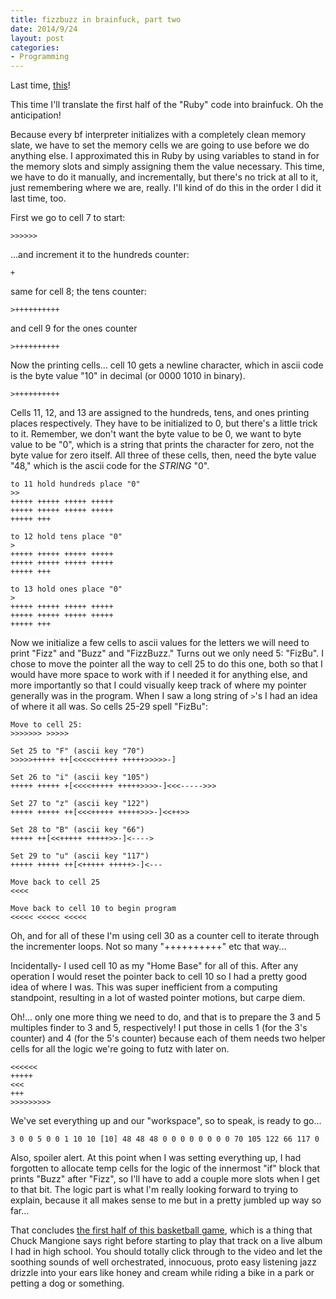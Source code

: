 ```yaml
---
title: fizzbuzz in brainfuck, part two
date: 2014/9/24
layout: post
categories:
- Programming
---
```


Last time, <a title="fizzbuzz in brainfuck, part one" href="/2013/09/fizzbuzz-in-brainfuck-part-one.html">this</a>!

This time I'll translate the first half of the "Ruby" code into brainfuck. Oh the anticipation!

Because every bf interpreter initializes with a completely clean memory slate, we have to set the memory cells we are going to use before we do anything else. I approximated this in Ruby by using variables to stand in for the memory slots and simply assigning them the value necessary. This time, we have to do it manually, and incrementally, but there's no trick at all to it, just remembering where we are, really. I'll kind of do this in the order I did it last time, too.

First we go to cell 7 to start:

```
>>>>>>
```

...and increment it to the hundreds counter:

```
+
```

same for cell 8; the tens counter:

```
>++++++++++
```

and cell 9 for the ones counter

```
>++++++++++
```

Now the printing cells... cell 10 gets a newline character, which in ascii code is the byte value "10" in decimal (or 0000 1010 in binary).

```
>++++++++++
```

Cells 11, 12, and 13 are assigned to the hundreds, tens, and ones printing places respectively. They have to be initialized to 0, but there's a little trick to it. Remember, we don't want the byte value to be 0, we want to byte value to be "0", which is a string that prints the character for zero, not the byte value for zero itself. All three of these cells, then, need the byte value "48," which is the ascii code for the _STRING_ "0".

```
to 11 hold hundreds place "0"
>>
+++++ +++++ +++++ +++++
+++++ +++++ +++++ +++++
+++++ +++

to 12 hold tens place "0"
>
+++++ +++++ +++++ +++++
+++++ +++++ +++++ +++++
+++++ +++

to 13 hold ones place "0"
>
+++++ +++++ +++++ +++++
+++++ +++++ +++++ +++++
+++++ +++
```

Now we initialize a few cells to ascii values for the letters we will need to print "Fizz" and "Buzz" and "FizzBuzz." Turns out we only need 5: "FizBu". I chose to move the pointer all the way to cell 25 to do this one, both so that I would have more space to work with if I needed it for anything else, and more importantly so that I could visually keep track of where my pointer generally was in the program. When I saw a long string of `>`'s I had an idea of where it all was. So cells 25-29 spell "FizBu":


```
Move to cell 25:
>>>>>>> >>>>>

Set 25 to "F" (ascii key "70")
>>>>>+++++ ++[<<<<<+++++ +++++>>>>>-]

Set 26 to "i" (ascii key "105")
+++++ +++++ +[<<<<+++++ +++++>>>>-]<<<----->>>

Set 27 to "z" (ascii key "122")
+++++ +++++ ++[<<<+++++ +++++>>>-]<<++>>

Set 28 to "B" (ascii key "66")
+++++ ++[<<+++++ +++++>>-]<---->

Set 29 to "u" (ascii key "117")
+++++ +++++ ++[<+++++ +++++>-]<---

Move back to cell 25
<<<<

Move back to cell 10 to begin program
<<<<< <<<<< <<<<<
```

Oh, and for all of these I'm using cell 30 as a counter cell to iterate through the incrementer loops. Not so many "++++++++++" etc that way...

Incidentally- I used cell 10 as my "Home Base" for all of this. After any operation I would reset the pointer back to cell 10 so I had a pretty good idea of where I was. This was super inefficient from a computing standpoint, resulting in a lot of wasted pointer motions, but carpe diem.

Oh!... only one more thing we need to do, and that is to prepare the 3 and 5 multiples finder to 3 and 5, respectively! I put those in cells 1 (for the 3's counter) and 4 (for the 5's counter) because each of them needs two helper cells for all the logic we're going to futz with later on.

```
<<<<<<
+++++
<<<
+++
>>>>>>>>>
```

We've set everything up and our "workspace", so to speak, is ready to go...

```
3 0 0 5 0 0 1 10 10 [10] 48 48 48 0 0 0 0 0 0 0 0 70 105 122 66 117 0
```

Also, spoiler alert. At this point when I was setting everything up, I had forgotten to allocate temp cells for the logic of the innermost "if" block that prints "Buzz" after "Fizz", so I'll have to add a couple more slots when I get to that bit. The logic part is what I'm really looking forward to trying to explain, because it all makes sense to me but in a pretty jumbled up way so far...

That concludes <a href="http://www.youtube.com/watch?v=QIL-nwJfGgg" target="_blank">the first half of this basketball game</a>, which is a thing that Chuck Mangione says right before starting to play that track on a live album I had in high school. You should totally click through to the video and let the soothing sounds of well orchestrated, innocuous, proto easy listening jazz drizzle into your ears like honey and cream while riding a bike in a park or petting a dog or something.
